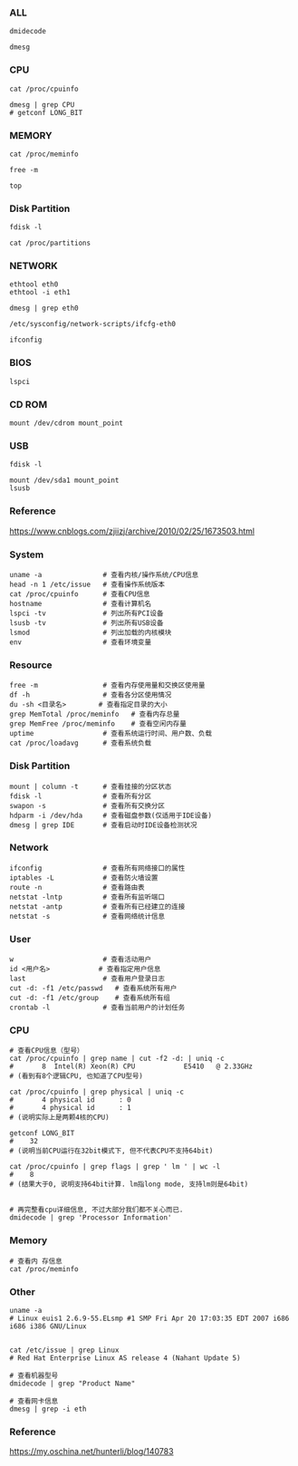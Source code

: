 

### ALL

```shell script
dmidecode

dmesg
```

### CPU

```shell script
cat /proc/cpuinfo

dmesg | grep CPU
# getconf LONG_BIT
```

### MEMORY

```shell script
cat /proc/meminfo

free -m

top
```

### Disk Partition

```shell script
fdisk -l

cat /proc/partitions
```

### NETWORK

```shell script
ethtool eth0
ethtool -i eth1

dmesg | grep eth0

/etc/sysconfig/network-scripts/ifcfg-eth0

ifconfig
```

### BIOS

```shell script
lspci
```

### CD ROM

```shell script
mount /dev/cdrom mount_point
```


### USB

```shell script
fdisk -l

mount /dev/sda1 mount_point
lsusb
```


### Reference

https://www.cnblogs.com/zjiizj/archive/2010/02/25/1673503.html


### System

```shell script
uname -a               # 查看内核/操作系统/CPU信息
head -n 1 /etc/issue   # 查看操作系统版本
cat /proc/cpuinfo      # 查看CPU信息
hostname               # 查看计算机名
lspci -tv              # 列出所有PCI设备
lsusb -tv              # 列出所有USB设备
lsmod                  # 列出加载的内核模块
env                    # 查看环境变量
```

### Resource

```shell script
free -m                # 查看内存使用量和交换区使用量
df -h                  # 查看各分区使用情况
du -sh <目录名>        # 查看指定目录的大小
grep MemTotal /proc/meminfo   # 查看内存总量
grep MemFree /proc/meminfo    # 查看空闲内存量
uptime                 # 查看系统运行时间、用户数、负载
cat /proc/loadavg      # 查看系统负载
```



### Disk Partition

```shell script
mount | column -t      # 查看挂接的分区状态
fdisk -l               # 查看所有分区
swapon -s              # 查看所有交换分区
hdparm -i /dev/hda     # 查看磁盘参数(仅适用于IDE设备)
dmesg | grep IDE       # 查看启动时IDE设备检测状况
```

### Network

```shell script
ifconfig               # 查看所有网络接口的属性
iptables -L            # 查看防火墙设置
route -n               # 查看路由表
netstat -lntp          # 查看所有监听端口
netstat -antp          # 查看所有已经建立的连接
netstat -s             # 查看网络统计信息
```


### User

```shell script
w                      # 查看活动用户
id <用户名>            # 查看指定用户信息
last                   # 查看用户登录日志
cut -d: -f1 /etc/passwd   # 查看系统所有用户
cut -d: -f1 /etc/group    # 查看系统所有组
crontab -l             # 查看当前用户的计划任务
```


### CPU

```shell script
# 查看CPU信息（型号）
cat /proc/cpuinfo | grep name | cut -f2 -d: | uniq -c
#       8  Intel(R) Xeon(R) CPU            E5410   @ 2.33GHz
# (看到有8个逻辑CPU, 也知道了CPU型号)

cat /proc/cpuinfo | grep physical | uniq -c
#       4 physical id      : 0
#       4 physical id      : 1
# (说明实际上是两颗4核的CPU)

getconf LONG_BIT
#    32
# (说明当前CPU运行在32bit模式下, 但不代表CPU不支持64bit)

cat /proc/cpuinfo | grep flags | grep ' lm ' | wc -l
#    8
# (结果大于0, 说明支持64bit计算. lm指long mode, 支持lm则是64bit)


# 再完整看cpu详细信息, 不过大部分我们都不关心而已.
dmidecode | grep 'Processor Information'
```
### Memory

```shell script
# 查看内 存信息
cat /proc/meminfo
```

### Other

```shell script
uname -a
# Linux euis1 2.6.9-55.ELsmp #1 SMP Fri Apr 20 17:03:35 EDT 2007 i686 i686 i386 GNU/Linux


cat /etc/issue | grep Linux
# Red Hat Enterprise Linux AS release 4 (Nahant Update 5)

# 查看机器型号
dmidecode | grep "Product Name" 

# 查看网卡信息
dmesg | grep -i eth
```

### Reference

https://my.oschina.net/hunterli/blog/140783